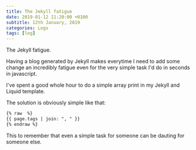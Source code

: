 ```yaml
---
title: The Jekyll fatigue
date: 2019-01-12 11:20:00 +0100
subtitle: 12th January, 2019
categories: Logs
tags: [log]
---
```


The Jekyll fatigue.

Having a blog generated by Jekyll makes everytime I need to add some change an incredibly fatigue even for the very simple task I'd do in seconds in javascript.

I've spent a good whole hour to do a simple array print in my Jekyll and Liquid template.

The solution is obviously simple like that:

```html
{% raw  %}
{{ page.tags | join: ", " }}
{% endraw %}
```

This to remember that even a simple task for someone can be dauting for someone else.